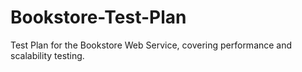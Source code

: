 # Bookstore-Test-Plan
Test Plan for the Bookstore Web Service, covering performance and scalability testing.
